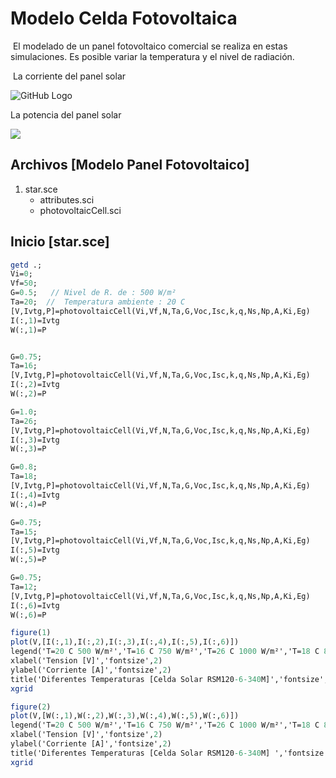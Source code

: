# Modelo Celda Fotovoltaica

​	El modelado de un panel fotovoltaico comercial se realiza en estas simulaciones. Es posible variar la temperatura y el nivel de radiación.

​	La corriente del panel solar 

<img src="https://i.ibb.co/BLxdz1f/01.jpg" alt="GitHub Logo"  />

   La potencia del panel solar 

![](https://i.ibb.co/Kj4c1yC/02.jpg)




##  Archivos [Modelo Panel Fotovoltaico]
1. star.sce
    * attributes.sci
    * photovoltaicCell.sci 


##  Inicio [star.sce]

```scilab
getd .;
Vi=0;
Vf=50; 
G=0.5;   // Nivel de R. de : 500 W/m²
Ta=20;  //  Temperatura ambiente : 20 C
[V,Ivtg,P]=photovoltaicCell(Vi,Vf,N,Ta,G,Voc,Isc,k,q,Ns,Np,A,Ki,Eg)  
I(:,1)=Ivtg
W(:,1)=P


G=0.75;
Ta=16;
[V,Ivtg,P]=photovoltaicCell(Vi,Vf,N,Ta,G,Voc,Isc,k,q,Ns,Np,A,Ki,Eg)  
I(:,2)=Ivtg
W(:,2)=P

G=1.0;
Ta=26;
[V,Ivtg,P]=photovoltaicCell(Vi,Vf,N,Ta,G,Voc,Isc,k,q,Ns,Np,A,Ki,Eg)  
I(:,3)=Ivtg
W(:,3)=P

G=0.8;
Ta=18;
[V,Ivtg,P]=photovoltaicCell(Vi,Vf,N,Ta,G,Voc,Isc,k,q,Ns,Np,A,Ki,Eg)  
I(:,4)=Ivtg
W(:,4)=P

G=0.75;
Ta=15;
[V,Ivtg,P]=photovoltaicCell(Vi,Vf,N,Ta,G,Voc,Isc,k,q,Ns,Np,A,Ki,Eg)  
I(:,5)=Ivtg
W(:,5)=P

G=0.75;
Ta=12;
[V,Ivtg,P]=photovoltaicCell(Vi,Vf,N,Ta,G,Voc,Isc,k,q,Ns,Np,A,Ki,Eg)  
I(:,6)=Ivtg
W(:,6)=P

figure(1)
plot(V,[I(:,1),I(:,2),I(:,3),I(:,4),I(:,5),I(:,6)])
legend('T=20 C 500 W/m²','T=16 C 750 W/m²','T=26 C 1000 W/m²','T=18 C 800 W/m²','T=15 C 750 W/m²','T=12 C 750 W/m²')
xlabel('Tension [V]','fontsize',2)
ylabel('Corriente [A]','fontsize',2)
title('Diferentes Temperaturas [Celda Solar RSM120-6-340M]','fontsize',2)
xgrid

figure(2)
plot(V,[W(:,1),W(:,2),W(:,3),W(:,4),W(:,5),W(:,6)])
legend('T=20 C 500 W/m²','T=16 C 750 W/m²','T=26 C 1000 W/m²','T=18 C 800 W/m²','T=15 C 750 W/m²','T=12 C 750 W/m²')
xlabel('Tension [V]','fontsize',2)
ylabel('Corriente [A]','fontsize',2)
title('Diferentes Temperaturas [Celda Solar RSM120-6-340M] ','fontsize',2)
xgrid


```



